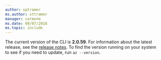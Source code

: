 ```yaml
---
author: sptramer
ms.author: sttramer
manager: carmonm
ms.date: 09/07/2018
ms.topic: include
---
```

The current version of the CLI is __2.0.59__. For information about the latest release, see the [release notes](../release-notes-azure-cli.md). To find the version running on your system to see if you need to update, run `az --version`.

